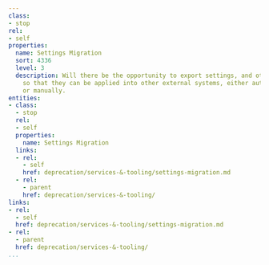 ```yaml
---
class:
- stop
rel:
- self
properties:
  name: Settings Migration
  sort: 4336
  level: 3
  description: Will there be the opportunity to export settings, and other configurations,
    so that they can be applied into other external systems, either automatically,
    or manually.
entities:
- class:
  - stop
  rel:
  - self
  properties:
    name: Settings Migration
  links:
  - rel:
    - self
    href: deprecation/services-&-tooling/settings-migration.md
  - rel:
    - parent
    href: deprecation/services-&-tooling/
links:
- rel:
  - self
  href: deprecation/services-&-tooling/settings-migration.md
- rel:
  - parent
  href: deprecation/services-&-tooling/
...
```

